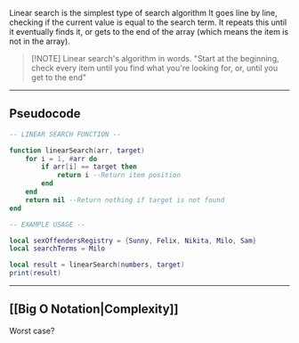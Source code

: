 Linear search is the simplest type of search algorithm
It goes line by line, checking if the current value is equal to the search term.
It repeats this until it eventually finds it, or gets to the end of the array (which means the item is not in the array).


> [!NOTE] Linear search's algorithm in words.
> "Start at the beginning, check every item until you find what you're looking for, or, until you get to the end"

-----
## Pseudocode
```lua
-- LINEAR SEARCH FUNCTION --

function linearSearch(arr, target)
	for i = 1, #arr do
		if arr[i] == target then
			return i --Return item position
		end
	end
	return nil --Return nothing if target is not found
end

-- EXAMPLE USAGE --

local sexOffendersRegistry = {Sunny, Felix, Nikita, Milo, Sam}
local searchTerms = Milo

local result = linearSearch(numbers, target)
print(result)

```

-----
## [[Big O Notation|Complexity]]
Worst case?

